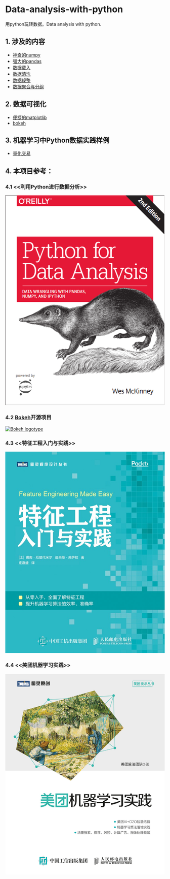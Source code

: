 # Data-analysis-with-python
用python玩转数据。Data analysis with python.

## 1. 涉及的内容

- [神奇的numpy](https://nbviewer.jupyter.org/github/SuperSupeng/Data-analysis-with-python/blob/master/dataAnalysis/Magical-numpy/神奇的numpy.ipynb)
- [强大的pandas](https://nbviewer.jupyter.org/github/SuperSupeng/Data-analysis-with-python/blob/master/dataAnalysis/Powerful-pandas/强大的pandas.ipynb)
- [数据载入]()
- [数据清洗]()
- [数据规整]()
- [数据聚合与分组]()

## 2. 数据可视化

- [便捷的matplotlib](https://nbviewer.jupyter.org/github/SuperSupeng/Data-analysis-with-python/blob/master/dataAnalysis/beautiful-matplotlib/美丽的matplotlib.ipynb)
- [bokeh](https://github.com/SuperSupeng/Data-analysis-with-python/blob/master/dataAnalysis/oh-bokeh/README.md)

## 3. 机器学习中Python数据实践样例

- [量化交易]()


## 4. 本项目参考：
### 4.1 <<利用Python进行数据分析>>

[![利用Python进行数据分析](https://github.com/SuperSupeng/Data-analysis-with-python/blob/master/imgs/%E5%88%A9%E7%94%A8python%E8%BF%9B%E8%A1%8C%E6%95%B0%E6%8D%AE%E5%88%86%E6%9E%90.png?raw=true)](https://www.amazon.com/gp/product/1491957662/ref=as_li_tl?ie=UTF8&tag=quantpytho-20&camp=1789&creative=9325&linkCode=as2&creativeASIN=1491957662&linkId=8c3bf87b221dbcd8f541f0db20d4da83)

### 4.2 [Bokeh](https://github.com/bokeh/bokeh)开源项目

<a href="https://bokeh.org">
  <img src="https://static.bokeh.org/logos/logotype.svg" height="60" alt="Bokeh logotype" />
</a>

### 4.3 <<特征工程入门与实践>>

[![特征工程入门与实践](https://github.com/SuperSupeng/Data-analysis-with-python/blob/master/imgs/%E7%89%B9%E5%BE%81%E5%B7%A5%E7%A8%8B%E5%85%A5%E9%97%A8%E4%B8%8E%E5%AE%9E%E8%B7%B5.jpg?raw=true)](https://item.jd.com/12530567.html)

### 4.4 <<美团机器学习实践>>

[![美团机器学习实践](https://github.com/SuperSupeng/Data-analysis-with-python/blob/master/imgs/%E7%BE%8E%E5%9B%A2%E6%9C%BA%E5%99%A8%E5%AD%A6%E4%B9%A0%E5%AE%9E%E8%B7%B5.jpg?raw=true)](https://item.jd.com/12414240.html)